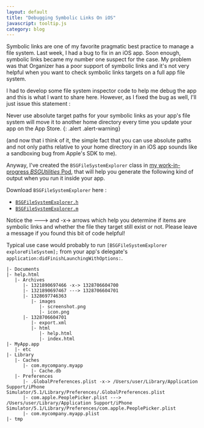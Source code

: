 ```yaml
---
layout: default
title: "Debugging Symbolic Links On iOS"
javascript: tooltip.js
category: blog
---
```


Symbolic links are one of my favorite pragmatic best practice to manage a file system. Last week,
I had a bug to fix in an iOS app. Soon enough, symbolic links became my number one suspect for the
case. My problem was that Organizer has a poor support of symbolic links and it's not very helpful
when you want to check symbolic links targets on a full app file system.

I had to develop some file system inspector code to help me debug the app and this is what I want
to share here. However, as I fixed the bug as well, I'll just issue this statement :

Never use absolute target paths for your symbolic links as your app's file system will move it to
another home directory every time you update your app on the App Store.
{: .alert .alert-warning}

(and now that i think of it, the simple fact that you can use absolute paths and not only paths
relative to your home directory in an iOS app sounds like a sandboxing bug from Apple's SDK to me).

Anyway, I've created the `BSGFileSystemExplorer` class in
[my work-in-progress *BSGUtilities* Pod][bsgutilities], that will help you generate the following
kind of output when you run it inside your app.

Download `BSGFileSystemExplorer` here :

- [`BSGFileSystemExplorer.h`][doth]
- [`BSGFileSystemExplorer.m`][dotm]

Notice the ---&gt; and -x-&gt; arrows which help you determine if items are symbolic links and whether
the file they target still exist or not. Please leave a message if you found this bit of code helpful!

Typical use case would probably to run `[BSGFileSystemExplorer exploreFileSystem];` from your
app's delegate's `application:didFinishLaunchingWithOptions:`.

    |- Documents
    |- help.html
       |- Archives
          |- 1321890697466 -x-> 1328706604700
          |- 1321890697467 ---> 1328706604701
          |- 1328697746363
             |- images
                |- screenshot.png
                |- icon.png
          |- 1328706604701
             |- export.xml
             |- html
                |- help.html
                |- index.html
    |- MyApp.app
       |- etc
    |- Library
       |- Caches
          |- com.mycompany.myapp
             |- Cache.db
       |- Preferences
          |- .GlobalPreferences.plist -x-> /Users/user/Library/Application Support/iPhone Simulator/5.1/Library/Preferences/.GlobalPreferences.plist
          |- com.apple.PeoplePicker.plist ---> /Users/user/Library/Application Support/iPhone Simulator/5.1/Library/Preferences/com.apple.PeoplePicker.plist
          |- com.mycompany.myapp.plist
    |- tmp


[bsgutilities]: https://github.com/Bootstragram/BSGUtilities/
[doth]: https://github.com/Bootstragram/BSGUtilities/blob/master/Pod/Classes/FileSystemUtils/BSGFileSystemExplorer.h
[dotm]: https://github.com/Bootstragram/BSGUtilities/blob/master/Pod/Classes/FileSystemUtils/BSGFileSystemExplorer.m
